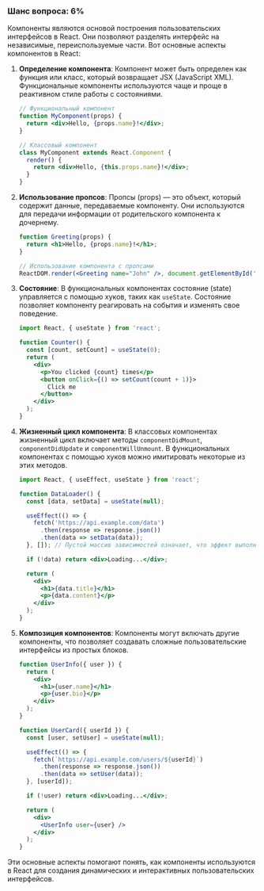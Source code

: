 ### Шанс вопроса: 6%

Компоненты являются основой построения пользовательских интерфейсов в React. Они позволяют разделять интерфейс на независимые, переиспользуемые части. Вот основные аспекты компонентов в React:

1. **Определение компонента**: Компонент может быть определен как функция или класс, который возвращает JSX (JavaScript XML). Функциональные компоненты используются чаще и проще в реактивном стиле работы с состояниями.

   ```jsx
   // Функциональный компонент
   function MyComponent(props) {
     return <div>Hello, {props.name}!</div>;
   }

   // Классовый компонент
   class MyComponent extends React.Component {
     render() {
       return <div>Hello, {this.props.name}!</div>;
     }
   }
   ```

2. **Использование пропсов**: Пропсы (props) — это объект, который содержит данные, передаваемые компоненту. Они используются для передачи информации от родительского компонента к дочернему.

   ```jsx
   function Greeting(props) {
     return <h1>Hello, {props.name}!</h1>;
   }

   // Использование компонента с пропсами
   ReactDOM.render(<Greeting name="John" />, document.getElementById('root'));
   ```

3. **Состояние**: В функциональных компонентах состояние (state) управляется с помощью хуков, таких как `useState`. Состояние позволяет компоненту реагировать на события и изменять свое поведение.

   ```jsx
   import React, { useState } from 'react';

   function Counter() {
     const [count, setCount] = useState(0);
     return (
       <div>
         <p>You clicked {count} times</p>
         <button onClick={() => setCount(count + 1)}>
           Click me
         </button>
       </div>
     );
   }
   ```

4. **Жизненный цикл компонента**: В классовых компонентах жизненный цикл включает методы `componentDidMount`, `componentDidUpdate` и `componentWillUnmount`. В функциональных компонентах с помощью хуков можно имитировать некоторые из этих методов.

   ```jsx
   import React, { useEffect, useState } from 'react';

   function DataLoader() {
     const [data, setData] = useState(null);

     useEffect(() => {
       fetch('https://api.example.com/data')
         .then(response => response.json())
         .then(data => setData(data));
     }, []); // Пустой массив зависимостей означает, что эффект выполняется только при монтировании

     if (!data) return <div>Loading...</div>;

     return (
       <div>
         <h1>{data.title}</h1>
         <p>{data.content}</p>
       </div>
     );
   }
   ```

5. **Композиция компонентов**: Компоненты могут включать другие компоненты, что позволяет создавать сложные пользовательские интерфейсы из простых блоков.

   ```jsx
   function UserInfo({ user }) {
     return (
       <div>
         <h1>{user.name}</h1>
         <p>{user.bio}</p>
       </div>
     );
   }

   function UserCard({ userId }) {
     const [user, setUser] = useState(null);

     useEffect(() => {
       fetch(`https://api.example.com/users/${userId}`)
         .then(response => response.json())
         .then(data => setUser(data));
     }, [userId]);

     if (!user) return <div>Loading...</div>;

     return (
       <div>
         <UserInfo user={user} />
       </div>
     );
   }
   ```

Эти основные аспекты помогают понять, как компоненты используются в React для создания динамических и интерактивных пользовательских интерфейсов.